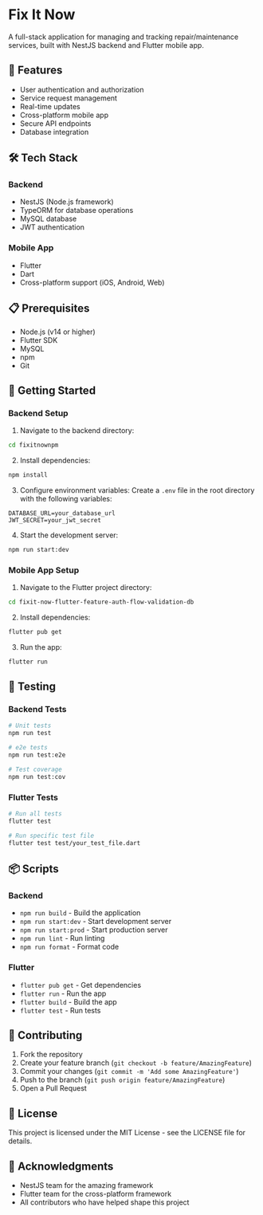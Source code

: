 # Fix It Now

A full-stack application for managing and tracking repair/maintenance services, built with NestJS backend and Flutter mobile app.

## 🚀 Features

- User authentication and authorization
- Service request management
- Real-time updates
- Cross-platform mobile app
- Secure API endpoints
- Database integration

## 🛠 Tech Stack

### Backend
- NestJS (Node.js framework)
- TypeORM for database operations
- MySQL database
- JWT authentication

### Mobile App
- Flutter
- Dart
- Cross-platform support (iOS, Android, Web)

## 📋 Prerequisites

- Node.js (v14 or higher)
- Flutter SDK
- MySQL
- npm
- Git

## 🚀 Getting Started

### Backend Setup

1. Navigate to the backend directory:
```bash
cd fixitnownpm
```

2. Install dependencies:
```bash
npm install
```

3. Configure environment variables:
Create a `.env` file in the root directory with the following variables:
```
DATABASE_URL=your_database_url
JWT_SECRET=your_jwt_secret
```

4. Start the development server:
```bash
npm run start:dev
```

### Mobile App Setup

1. Navigate to the Flutter project directory:
```bash
cd fixit-now-flutter-feature-auth-flow-validation-db
```

2. Install dependencies:
```bash
flutter pub get
```

3. Run the app:
```bash
flutter run
```

## 🧪 Testing

### Backend Tests
```bash
# Unit tests
npm run test

# e2e tests
npm run test:e2e

# Test coverage
npm run test:cov
```

### Flutter Tests
```bash
# Run all tests
flutter test

# Run specific test file
flutter test test/your_test_file.dart
```

## 📦 Scripts

### Backend
- `npm run build` - Build the application
- `npm run start:dev` - Start development server
- `npm run start:prod` - Start production server
- `npm run lint` - Run linting
- `npm run format` - Format code

### Flutter
- `flutter pub get` - Get dependencies
- `flutter run` - Run the app
- `flutter build` - Build the app
- `flutter test` - Run tests

## 🤝 Contributing

1. Fork the repository
2. Create your feature branch (`git checkout -b feature/AmazingFeature`)
3. Commit your changes (`git commit -m 'Add some AmazingFeature'`)
4. Push to the branch (`git push origin feature/AmazingFeature`)
5. Open a Pull Request

## 📝 License

This project is licensed under the MIT License - see the LICENSE file for details.

## 🙏 Acknowledgments

- NestJS team for the amazing framework
- Flutter team for the cross-platform framework
- All contributors who have helped shape this project 
